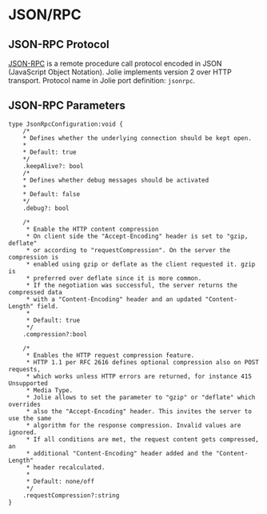 # JSON/RPC

## JSON-RPC Protocol

[JSON-RPC](https://en.wikipedia.org/wiki/JSON-RPC) is a remote procedure call protocol encoded in JSON \(JavaScript Object Notation\). Jolie implements version 2 over HTTP transport. Protocol name in Jolie port definition: `jsonrpc`.

## JSON-RPC Parameters

```jolie
type JsonRpcConfiguration:void {
    /*
    * Defines whether the underlying connection should be kept open.
    *
    * Default: true
    */
    .keepAlive?: bool
    /*
    * Defines whether debug messages should be activated
    *
    * Default: false
    */
    .debug?: bool

    /*
     * Enable the HTTP content compression
     * On client side the "Accept-Encoding" header is set to "gzip, deflate"
     * or according to "requestCompression". On the server the compression is
     * enabled using gzip or deflate as the client requested it. gzip is
     * preferred over deflate since it is more common.
     * If the negotiation was successful, the server returns the compressed data
     * with a "Content-Encoding" header and an updated "Content-Length" field.
     *
     * Default: true
     */
    .compression?:bool

    /*
     * Enables the HTTP request compression feature.
     * HTTP 1.1 per RFC 2616 defines optional compression also on POST requests,
     * which works unless HTTP errors are returned, for instance 415 Unsupported
     * Media Type.
     * Jolie allows to set the parameter to "gzip" or "deflate" which overrides
     * also the "Accept-Encoding" header. This invites the server to use the same
     * algorithm for the response compression. Invalid values are ignored.
     * If all conditions are met, the request content gets compressed, an
     * additional "Content-Encoding" header added and the "Content-Length"
     * header recalculated.
     *
     * Default: none/off
     */
    .requestCompression?:string
}
```
